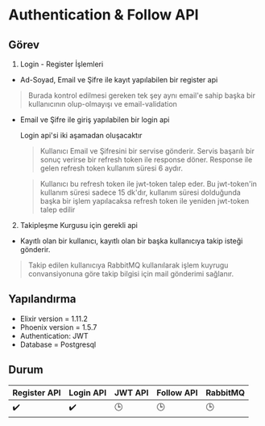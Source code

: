 # Authentication & Follow API

## Görev

1. Login - Register İşlemleri

-  Ad-Soyad, Email ve Şifre ile kayıt yapılabilen bir register api

> Burada kontrol edilmesi gereken tek şey aynı email'e sahip başka bir kullanıcının olup-olmayışı ve email-validation

- Email ve Şifre ile  giriş yapılabilen bir login api
      
     Login api'si iki aşamadan oluşacaktır

     > Kullanıcı Email ve Şifresini bir servise gönderir. Servis başarılı bir sonuç verirse bir refresh token ile response döner. Response ile gelen refresh token kullanım süresi 6 aydır.

     > Kullanıcı bu refresh token ile jwt-token talep eder. Bu jwt-token'in kullanım süresi sadece 15 dk'dır, kullanım süresi dolduğunda başka bir işlem yapılacaksa refresh token ile yeniden jwt-token talep edilir

2. Takipleşme Kurgusu için gerekli api

- Kayıtlı olan bir kullanıcı, kayıtlı olan bir başka kullanıcıya takip isteği gönderir.

> Takip edilen kullanıcıya RabbitMQ kullanılarak işlem kuyrugu convansiyonuna göre takip bilgisi için mail gönderimi sağlanır.


## Yapılandırma

* Elixir version = 1.11.2
* Phoenix version = 1.5.7
* Authentication: JWT
* Database = Postgresql

## Durum

Register API | Login API | JWT API | Follow API | RabbitMQ 
:------------ | :-------------| :-------------| :------------- | :-------------
:heavy_check_mark: | :heavy_check_mark: |  :clock3: | :clock3: | :clock3:

